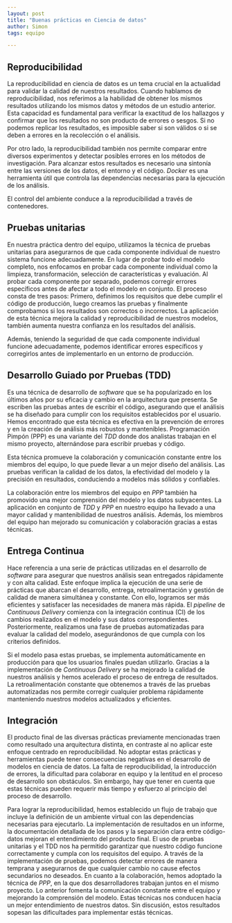 ```yaml
---
layout: post
title: "Buenas prácticas en Ciencia de datos"
author: Simon
tags: equipo

---
```


## Reproducibilidad

La reproducibilidad en ciencia de datos es un tema crucial en la actualidad para validar la calidad de nuestros resultados.
Cuando hablamos de reproducibilidad, nos referimos a la habilidad de obtener los mismos resultados utilizando los mismos datos y métodos de un estudio anterior.
Esta capacidad es fundamental para verificar la exactitud de los hallazgos y confirmar que los resultados no son producto de errores o sesgos.
Si no podemos replicar los resultados, es imposible saber si son válidos o si se deben a errores en la recolección o el análisis.

Por otro lado, la reproducibilidad también nos permite comparar entre diversos experimentos y detectar posibles errores en los métodos de investigación.
Para alcanzar estos resultados es necesario una sintonía entre las versiones de los datos, el entorno y el código.
_Docker_ es una herramienta útil que controla las dependencias necesarias para la ejecución de los análisis.

El control del ambiente conduce a la reproducibilidad a través de contenedores.

## Pruebas unitarias

En nuestra práctica dentro del equipo, utilizamos la técnica de pruebas unitarias para asegurarnos de que cada componente individual de nuestro sistema funcione adecuadamente.
En lugar de probar todo el modelo completo, nos enfocamos en probar cada componente individual como la limpieza, transformación, selección de características y evaluación.
Al probar cada componente por separado, podemos corregir errores específicos antes de afectar a todo el modelo en conjunto.
El proceso consta de tres pasos:
Primero, definimos los requisitos que debe cumplir el código de producción, luego creamos las pruebas y finalmente comprobamos si los resultados son correctos o incorrectos.
La aplicación de esta técnica mejora la calidad y reproducibilidad de nuestros modelos, también aumenta nuestra confianza en los resultados del análisis.

Además, teniendo la seguridad de que cada componente individual funcione adecuadamente, podemos identificar errores específicos y corregirlos antes de implementarlo en un entorno de producción.

## Desarrollo Guiado por Pruebas (TDD)

Es una técnica de desarrollo de _software_ que se ha popularizado en los últimos años por su eficacia y cambio en la arquitectura que presenta.
Se escriben las pruebas antes de escribir el código, asegurando que el análisis se ha diseñado para cumplir con los requisitos establecidos por el usuario.
Hemos encontrado que esta técnica es efectiva en la prevención de errores y en la creación de análisis más robustos y mantenibles.
Programación Pimpón (PPP) es una variante del _TDD_  donde dos analistas trabajan en el mismo proyecto, alternándose para escribir pruebas y código.

Esta técnica promueve la colaboración y comunicación constante entre los miembros del equipo, lo que puede llevar a un mejor diseño del análisis.
Las pruebas verifican la calidad de los datos, la efectividad del modelo y la precisión en resultados, conduciendo a modelos más sólidos y confiables.

La colaboración entre los miembros del equipo en _PPP_ también ha promovido una mejor comprensión del modelo y los datos subyacentes.
La aplicación en conjunto de _TDD_ y _PPP_ en nuestro equipo ha llevado a una mayor calidad y mantenibilidad de nuestros análisis.
Además, los miembros del equipo han mejorado su comunicación y colaboración gracias a estas técnicas.

## Entrega Continua

Hace referencia a una serie de prácticas utilizadas en el desarrollo de _software_ para asegurar que nuestros análisis sean entregados rápidamente y con alta calidad.
Este enfoque implica la ejecución de una serie de prácticas que abarcan el desarrollo, entrega, retroalimentación y gestión de calidad de manera simultánea y constante.
Con ello, logramos ser más eficientes y satisfacer las necesidades de manera más rápida.
El _pipeline_ de _Continuous Delivery_ comienza con la integración continua (CI) de los cambios realizados en el modelo y sus datos correspondientes.
Posteriormente, realizamos una fase de pruebas automatizadas para evaluar la calidad del modelo, asegurándonos de que cumpla con los criterios definidos.

Si el modelo pasa estas pruebas, se implementa automáticamente en producción para que los usuarios finales puedan utilizarlo.
Gracias a la implementación de _Continuous Delivery_ se ha mejorado la calidad de nuestros análisis y hemos acelerado el proceso de entrega de resultados.
La retroalimentación constante que obtenemos a través de las pruebas automatizadas nos permite corregir cualquier problema rápidamente manteniendo nuestros modelos actualizados y eficientes.

## Integración

El producto final de las diversas prácticas previamente mencionadas traen como resultado una arquitectura distinta, en contraste al no aplicar este enfoque centrado en reproducibilidad.
No adoptar estas prácticas y herramientas puede tener consecuencias negativas en el desarrollo de modelos en ciencia de datos.
La falta de reproducibilidad, la introducción de errores, la dificultad para colaborar en equipo y la lentitud en el proceso de desarrollo son obstáculos.
Sin embargo, hay que tener en cuenta que estas técnicas pueden requerir más tiempo y esfuerzo al principio del proceso de desarrollo.


Para lograr la reproducibilidad, hemos establecido un flujo de trabajo que incluye la definición de un ambiente virtual con las dependencias necesarias para ejecutarlo.
La implementación de resultados en un informe, la documentación detallada de los pasos y la separación clara entre código-datos mejoran el entendimiento del producto final.
El uso de pruebas unitarias y el TDD nos ha permitido garantizar que nuestro código funcione correctamente y cumpla con los requisitos del equipo.
A través de la implementación de pruebas, podemos detectar errores de manera temprana y asegurarnos de que cualquier cambio no cause efectos secundarios no deseados.
En cuanto a la colaboración, hemos adoptado la técnica de _PPP_, en la que dos desarrolladores trabajan juntos en el mismo proyecto.
Lo anterior fomenta la comunicación constante entre el equipo y mejorando la comprensión del modelo.
Estas técnicas nos conducen hacia un mejor entendimiento de nuestros datos.
Sin discusión, estos resultados sopesan las dificultades para implementar estás técnicas.
